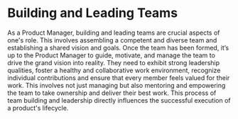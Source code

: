 # Building and Leading Teams

As a Product Manager, building and leading teams are crucial aspects of one's role. This involves assembling a competent and diverse team and establishing a shared vision and goals. Once the team has been formed, it’s up to the Product Manager to guide, motivate, and manage the team to drive the grand vision into reality. They need to exhibit strong leadership qualities, foster a healthy and collaborative work environment, recognize individual contributions and ensure that every member feels valued for their work. This involves not just managing but also mentoring and empowering the team to take ownership and deliver their best work. This process of team building and leadership directly influences the successful execution of a product's lifecycle.